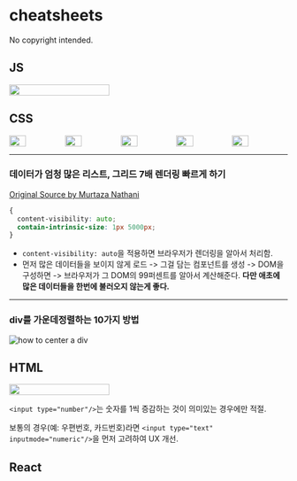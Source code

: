 # cheatsheets

No copyright intended.

## JS
<section style='display:flex'>
  <img width='60%' src='https://user-images.githubusercontent.com/50111853/188340183-10549aa7-888d-47d9-b277-c66f0fed0ce3.jpeg' />
</section>

## CSS

<section style='display:flex'>
  <img width='30%' src='https://user-images.githubusercontent.com/50111853/188340299-79686a5b-63bb-4690-a05d-6b8ddec79f9c.png' />
  <img width='30%' src='https://user-images.githubusercontent.com/50111853/188340295-24c6900a-059c-41b1-8829-411f252f29ad.png' />
  <img width='30%' src='https://user-images.githubusercontent.com/50111853/188340249-a7f5f5a1-4783-4966-b5fe-f2435a351dd8.png' />
  <img width='30%' src='https://user-images.githubusercontent.com/50111853/188340268-76da9ee8-e8a6-4078-ad37-f68270c6e3e3.png' />
  <img width='30%' src='https://user-images.githubusercontent.com/50111853/188340278-a3bb67a6-7a6d-468c-a82d-6e097d65bb50.png'/>
</section>

---
### 데이터가 엄청 많은 리스트, 그리드 7배 렌더링 빠르게 하기
[Original Source by Murtaza Nathani](https://dev.to/mnathani/two-lines-of-css-that-boosts-7x-rendering-performance-4mjd)

```css
{
  content-visibility: auto;
  contain-intrinsic-size: 1px 5000px;
}
```

- `content-visibility: auto`을 적용하면 브라우저가 렌더링을 알아서 처리함.  
- 먼저 많은 데이터들을 보이지 않게 로드 -> 그걸 담는 컴포넌트를 생성 -> DOM을 구성하면 -> 브라우저가 그 DOM의 99퍼센트를 알아서 계산해준다. 
**다만 애초에 많은 데이터들을 한번에 불러오지 않는게 좋다.** 

---

### div를 가운데정렬하는 10가지 방법
![how to center a div](https://user-images.githubusercontent.com/50111853/188340581-ba6cee96-955b-4cf2-afbf-2f963a2a6a88.JPG)

## HTML

<section style='display:flex'>
  <img width='60%' src='https://user-images.githubusercontent.com/50111853/188340222-232ff7a0-e1a1-422f-9d95-2cea8a9a66ac.png' />
</section>

`<input type="number"/>`는 숫자를 1씩 증감하는 것이 의미있는 경우에만 적절. 

보통의 경우(예: 우편번호, 카드번호)라면 `<input type="text" inputmode="numeric"/>`을 먼저 고려하여 UX 개선.

## React
